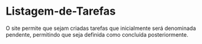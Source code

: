 # Listagem-de-Tarefas
O site permite que sejam criadas tarefas que inicialmente será denominada pendente, permitindo que seja definida como concluída posteriormente.
